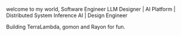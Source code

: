 
welcome to my world, 
 Software Engineer LLM Designer  | AI Platform | Distributed System Inference AI | Design Engineer 

Building TerraLambda, gomon and Rayon for fun. 
